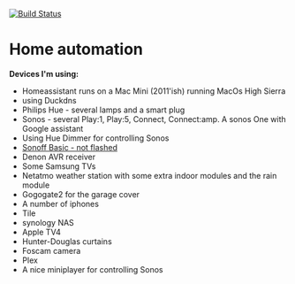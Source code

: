 [![Build Status](https://travis-ci.com/ClausDethlefsen/Home-AssistantConfig.svg?branch=master)](https://travis-ci.com/ClausDethlefsen/Home-AssistantConfig)

# Home automation

**Devices I'm using:**
* Homeassistant runs on a Mac Mini (2011'ish) running MacOs High Sierra
* using Duckdns
* Philips Hue - several lamps and a smart plug
* Sonos - several Play:1, Play:5, Connect, Connect:amp. A sonos One with Google assistant
* Using Hue Dimmer for controlling Sonos
* [Sonoff Basic - not flashed](https://www.youtube.com/watch?v=DsTqOlrQQ1k)
* Denon AVR receiver
* Some Samsung TVs
* Netatmo weather station with some extra indoor modules and the rain module
* Gogogate2 for the garage cover
* A number of iphones
* Tile
* synology NAS
* Apple TV4
* Hunter-Douglas curtains
* Foscam camera
* Plex
* A nice miniplayer for controlling Sonos


